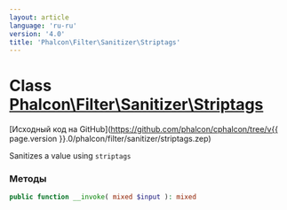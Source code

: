 ```yaml
---
layout: article
language: 'ru-ru'
version: '4.0'
title: 'Phalcon\Filter\Sanitizer\Striptags'
---
```

# Class [Phalcon\Filter\Sanitizer\Striptags](Phalcon_Filter_Sanitizer_Striptags)

[Исходный код на GitHub](https://github.com/phalcon/cphalcon/tree/v{{ page.version }}.0/phalcon/filter/sanitizer/striptags.zep)

Sanitizes a value using `striptags`

### Методы

```php
public function __invoke( mixed $input ): mixed
```
